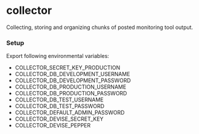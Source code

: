# collector #

Collecting, storing and organizing chunks of posted monitoring tool output.

### Setup ###

Export following environmental variables:

+ COLLECTOR_SECRET_KEY_PRODUCTION
+ COLLECTOR_DB_DEVELOPMENT_USERNAME
+ COLLECTOR_DB_DEVELOPMENT_PASSWORD
+ COLLECTOR_DB_PRODUCTION_USERNAME
+ COLLECTOR_DB_PRODUCTION_PASSWORD
+ COLLECTOR_DB_TEST_USERNAME
+ COLLECTOR_DB_TEST_PASSWORD
+ COLLECTOR_DEFAULT_ADMIN_PASSWORD
+ COLLECTOR_DEVISE_SECRET_KEY
+ COLLECTOR_DEVISE_PEPPER
